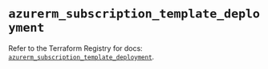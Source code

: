 # `azurerm_subscription_template_deployment`

Refer to the Terraform Registry for docs: [`azurerm_subscription_template_deployment`](https://registry.terraform.io/providers/hashicorp/azurerm/4.1.0/docs/resources/subscription_template_deployment).
